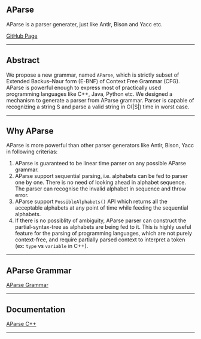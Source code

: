 
## AParse

AParse is a parser generater, just like Antlr, Bison and Yacc etc.

[GitHub Page](https://github.com/mohitmv/aparse)

----------------------------------

## Abstract

We propose a new grammar, named `AParse`, which is strictly subset of Extended Backus–Naur form (E-BNF) of Context Free Grammar (CFG). AParse is powerful enough to express most of practically used programming languages like C++, Java, Python etc. We designed a mechanism to generate a parser from AParse grammar. Parser is capable of recognizing a string S and parse a valid string in O(|S|) time in worst case.

----------------------------------

## Why AParse

AParse is more powerful than other parser generators like Antlr, Bison, Yacc in following criterias:

1. AParse is guaranteed to be linear time parser on any possible AParse grammar.
2. AParse support sequential parsing, i.e. alphabets can be fed to parser one by one. There is no need of looking ahead in alphabet sequence. The parser can recognise the invalid alphabet in sequence and throw error.
3. AParse support `PossibleAlphabets()` API which returns all the acceptable alphabets at any point of time while feeding the sequential alphabets.
4. If there is no possiblity of ambiguity, AParse parser can construct the partial-syntax-tree as alphabets are being fed to it. This is highly useful feature for the parsing of programming languages, which are not purely context-free, and require partially parsed context to interpret a token (ex: `type` vs `variable` in C++).
----------------------------------

## AParse Grammar

[AParse Grammar](https://drive.google.com/open?id=1KFDTZ1qls-DymP5xzH-2KT_mU_GY9cBv)


----------------------------------

## Documentation

[AParse C++](https://aparse.readthedocs.io)

----------------------------------
